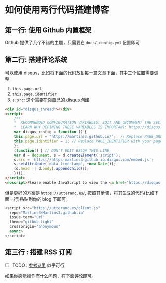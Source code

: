# 如何使用两行代码搭建博客

## 第一行: 使用 Github 内置框架
Github 提供了几个不错的主题，只需要在 `docs/_config.yml` 配置即可

## 第二行: 搭建评论系统
可以使用 disqus，比如将下面的代码放到每一篇文章下面，其中三个位置需要调整
1. `this.page.url`
2. `this.page.identifier`
3. `s.src`: 这个需要在[你自己的 disqus 创建](https://disqus.com/admin/create/)

```html
<div id="disqus_thread"></div>
<script>
    /**
    *  RECOMMENDED CONFIGURATION VARIABLES: EDIT AND UNCOMMENT THE SECTION BELOW TO INSERT DYNAMIC VALUES FROM YOUR PLATFORM OR CMS.
    *  LEARN WHY DEFINING THESE VARIABLES IS IMPORTANT: https://disqus.com/admin/universalcode/#configuration-variables    */
    var disqus_config = function () {
    this.page.url = "https://martins3.github.io/";  // Replace PAGE_URL with your page's canonical URL variable
    this.page.identifier = 1; // Replace PAGE_IDENTIFIER with your page's unique identifier variable
    };
    (function() { // DON'T EDIT BELOW THIS LINE
    var d = document, s = d.createElement('script');
    s.src = 'https://https-martins3-github-io.disqus.com/embed.js';
    s.setAttribute('data-timestamp', +new Date());
    (d.head || d.body).appendChild(s);
    })();
</script>
<noscript>Please enable JavaScript to view the <a href="https://disqus.com/?ref_noscript">comments powered by Disqus.</a></noscript>
```

但是更好的方案是 `https://utteranc.es/`, 按照其步骤，将其生成的代码(比如下面一行)粘贴到你的 blog 下即可。
```js
<script src="https://utteranc.es/client.js"
  repo="Martins3/Martins3.github.io"
  issue-term="url"
  theme="github-light"
  crossorigin="anonymous"
  async>
</script>
```
## 第三行 : 搭建 RSS 订阅
- [ ] TODO : [参考这里](https://dzhavat.github.io/2020/01/19/adding-an-rss-feed-to-github-pages.html) 似乎可行

如果你感觉操作有什么问题，在下面评论即可。
<script src="https://utteranc.es/client.js" repo="Martins3/Martins3.github.io" issue-term="url" theme="github-light" crossorigin="anonymous" async> </script>
